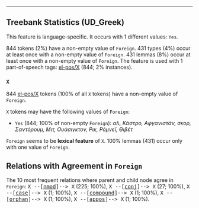 

--------------------------------------------------------------------------------

## Treebank Statistics (UD_Greek)

This feature is language-specific.
It occurs with 1 different values: `Yes`.

844 tokens (2%) have a non-empty value of `Foreign`.
431 types (4%) occur at least once with a non-empty value of `Foreign`.
431 lemmas (8%) occur at least once with a non-empty value of `Foreign`.
The feature is used with 1 part-of-speech tags: [el-pos/X]() (844; 2% instances).

### `X`

844 [el-pos/X]() tokens (100% of all `X` tokens) have a non-empty value of `Foreign`.

`X` tokens may have the following values of `Foreign`:

* `Yes` (844; 100% of non-empty `Foreign`): <em>αλ, Κάστρο, Αφγανιστάν, σκορ, Σαντόρουμ, Μιτ, Ουάσιγκτον, Ρικ, Ρόμνεϊ, Θιβέτ</em>

`Foreign` seems to be **lexical feature** of `X`. 100% lemmas (431) occur only with one value of `Foreign`.

## Relations with Agreement in `Foreign`

The 10 most frequent relations where parent and child node agree in `Foreign`:
<tt>X --[<a href="../dep/nmod.html">nmod</a>]--> X</tt> (225; 100%),
<tt>X --[<a href="../dep/conj.html">conj</a>]--> X</tt> (27; 100%),
<tt>X --[<a href="../dep/case.html">case</a>]--> X</tt> (1; 100%),
<tt>X --[<a href="../dep/compound.html">compound</a>]--> X</tt> (1; 100%),
<tt>X --[<a href="../dep/orphan.html">orphan</a>]--> X</tt> (1; 100%),
<tt>X --[<a href="../dep/appos.html">appos</a>]--> X</tt> (1; 100%).


